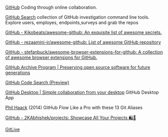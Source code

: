 
[GitHub](https://github.com/)
Coding through online collaboration.

[GitHub Search](https://github.com/gwen001/github-search)
collection of GitHub investigation command line tools. Explore users, employes, endpoints,surveys and grab the repos

[GitHub - Kikobeats/awesome-github: An exquisite list of awesome secrets.](https://github.com/Kikobeats/awesome-github)

[GitHub - rezaamini-ir/awesome-github: List of awesome GitHub repository](https://github.com/rezaamini-ir/awesome-github)

[GitHub - stefanbuck/awesome-browser-extensions-for-github: A collection of awesome browser extensions for GitHub.](https://github.com/stefanbuck/awesome-browser-extensions-for-github)

[GitHub Archive Program | Preserving open source software for future generations](https://archiveprogram.github.com/)

[GitHub Code Search (Preview)](https://cs.github.com/)

[GitHub Desktop | Simple collaboration from your desktop](https://desktop.github.com/)
GitHub Desktop App

[Phil Haack](https://haacked.com/archive/2014/07/28/github-flow-aliases/)
(2014) GitHub Flow Like a Pro with these 13 Git Aliases

[GitHub - 2KAbhishek/projects: Showcase All Your Projects 🛍️🎇](https://github.com/2KAbhishek/projects)

[GitLive](https://www.gitlive.net/)

